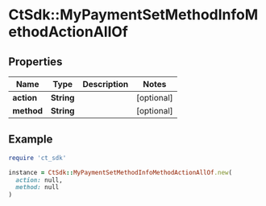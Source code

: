 # CtSdk::MyPaymentSetMethodInfoMethodActionAllOf

## Properties

| Name | Type | Description | Notes |
| ---- | ---- | ----------- | ----- |
| **action** | **String** |  | [optional] |
| **method** | **String** |  | [optional] |

## Example

```ruby
require 'ct_sdk'

instance = CtSdk::MyPaymentSetMethodInfoMethodActionAllOf.new(
  action: null,
  method: null
)
```

